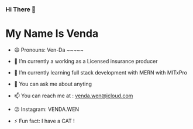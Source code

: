 ### Hi There 👋
# My Name Is Venda
- 😄 Pronouns: Ven-Da ~~~~~

- 🔭 I’m currently a working as a Licensed insurance producer
- 🌱 I’m currently learning full stack development with MERN with MITxPro
- 💬 You can ask me about anyting 
- 📫 You can reach me at : venda.wen@icloud.com
- 😜 Instagram: VENDA.WEN
- ⚡ Fun fact: I have a CAT ! 
